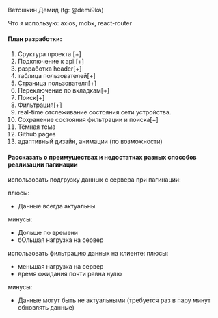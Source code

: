 Ветошкин Демид (tg: @demi9ka)

Что я использую: axios, mobx, react-router

#### План разработки:

1. Сруктура проекта [+]
2. Подключение к api [+]
3. разработка header[+]
4. таблица пользователей[+]
5. Страница пользователя[+]
6. Переключение по вкладкам[+]
7. Поиск[+]
8. Фильтрация[+]
9. real-time отслеживание состояния сети устройства.
10. Сохранение состояния фильтрации и поиска[+]
11. Тёмная тема
12. Github pages
13. адаптивный дизайн, анимации (по возможности)

#### Рассказать о преимуществах и недостатках разных способов реализации пагинации

использовать подгрузку данных с сервера при пагинации:

плюсы:

-   Данные всегда актуальны

минусы:

-   Дольше по времени
-   бОльшая нагрузка на сервер

использовать фильтрацию данных на клиенте:
плюсы:

-   меньшая нагрузка на сервер
-   время ожидания почти равна нулю

минусы:

-   Данные могут быть не актуальными (требуется раз в пару минут обновлять данные)
